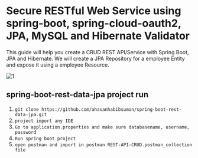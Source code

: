 # Secure RESTful Web Service using spring-boot, spring-cloud-oauth2, JPA, MySQL and Hibernate Validator
This guide will help you create a CRUD REST API/Service with Spring Boot, JPA and Hibernate. We will create a JPA Repository for a employee Entity and expose it using a employee Resource.



![1](https://user-images.githubusercontent.com/31319842/99893591-9d003b80-2cab-11eb-9f06-1d5a785c775b.png)


##  spring-boot-rest-data-jpa project run
1. `git clone https://github.com/ahasanhabibsumon/spring-boot-rest-data-jpa.git`
2. `project import any IDE`
3. `Go to application.properties and make sure databasename, username, password`
4. `Run spring boot project`
5. `open postman and import in postman REST-API-CRUD.postman_collection file `

